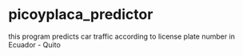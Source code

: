 # picoyplaca_predictor
this program predicts car traffic according to license plate number in Ecuador - Quito
